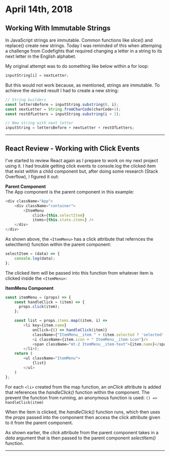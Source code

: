 # April 14th, 2018

## Working With Immutable Strings

In JavaScript strings are immutable.  Common functions like slice() and replace() create new strings.  Today I was reminded of this when attemping a challenge from Codefights that required changing a letter in a string to its next letter in the English alphabet.

My original attempt was to do something like below within a for loop:
```js
inputString[i] = nextLetter;
```

But this would not work because, as mentioned, strings are immutable.  To achieve the desired result I had to create a new string:
```js
// String builders
const lettersBefore = inputString.substring(0, i);
const nextLetter = String.fromCharCode(charCode+1);
const restOfLetters = inputString.substring(i + 1);

// New string with next letter
inputString = lettersBefore + nextLetter + restOfLetters;
```

---

## React Review - Working with Click Events

I've started to review React again as I prepare to work on my next project using it.  I had trouble getting click events to console.log the clicked item that exist within a child component but, after doing some research (Stack Overflow), I figured it out:

**Parent Component**        
The App component is the parent component in this example:

```js
<div className="App">
    <div className="container">
        <ItemMenu
            click={this.selectItem}
            items={this.state.items} />
    </div>
</div>
```

As shown above, the ```<ItemMenu>``` has a click attribute that refernces the selectItem() function within the parent component:

```js
selectItem = (data) => {
    console.log(data);
};
```

The clicked item will be passed into this function from whatever item is clicked inside the ```<ItemMenu>```:

**ItemMenu Component**      
```js
const itemMenu = (props) => {
    const handleClick = (item) => {
      props.click(item);
    };

    const list = props.items.map((item, i) =>
        <li key={item.name}
            onClick={() => handleClick(item)}
            className={"ItemMenu__item " + (item.selected ? 'selected' : '')}>
            <i className={item.icon + " ItemMenu__item-icon"}/>
            <span className="mt-2 ItemMenu__item-text">{item.name}</span>
        </li>);
    return (
        <ul className="ItemMenu">
            {list}
        </ul>
    )
};
```

For each ```<li>``` created from the map function, an *onClick* attribute is added that references the *handleClick()* function within the component.  The prevent the function from running, an anonymous function is used:
 ```() => handleClick(item)```

 When the item is clicked, the *handleClick()* function runs, which then uses the *props* passed into the component then access the click attribute given to it from the parent component.  
 
 As shown earlier, the *click* attribute from the parent component takes in a *data* argument that is then passed to the parent component *selectItem()* function.

 ---